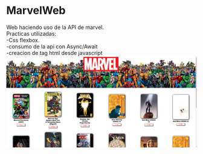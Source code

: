 # MarvelWeb
Web haciendo uso de la API de marvel.
<br>Practicas utilizadas:<br>
-Css flexbox.<br>
-consumo de la api con Async/Await<br>
-creacion de tag html desde javascript
![web Marvel](https://github.com/KevinDiazz/MarvelWeb/blob/master/Captura%20de%20pantalla%202023-04-30%20203244.png)
